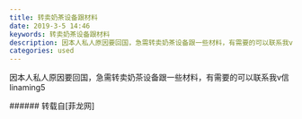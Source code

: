 ```yaml
---
title: 转卖奶茶设备跟材料
date: 2019-3-5 14:46
keywords: 转卖奶茶设备跟材料
description: 因本人私人原因要回国，急需转卖奶茶设备跟一些材料，有需要的可以联系我v信linaming5
categories: used
---
```

<td class="t_f" id="postmessage_3161341">

因本人私人原因要回国，急需转卖奶茶设备跟一些材料，有需要的可以联系我v信linaming5<br/>
</td>
###### 转载自[菲龙网]
